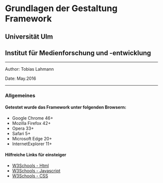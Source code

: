 # Grundlagen der Gestaltung Framework

## Universität Ulm
## Institut für Medienforschung und -entwicklung

---------------
Author: Tobias Lahmann

Date: May.2016

---------------
### Allgemeines
#### Getestet wurde das Framework unter folgenden Browsern: 
* Google Chrome 46+ 
* Mozilla Firefox 42+ 
* Opera 33+
* Safari 5+
* Microsoft Edge 20+
* InternetExplorer 11+

#### Hilfreiche Links für einsteiger
* [W3Schools - Html](http://www.w3schools.com/html/)
* [W3Schools - Javascript](http://www.w3schools.com/js/)
* [W3Schools - CSS](http://www.w3schools.com/css/)

